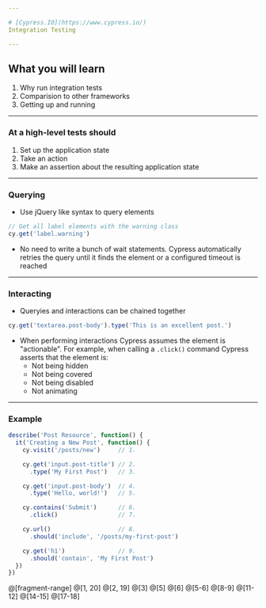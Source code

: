 ```yaml
---

# [Cypress.IO](https://www.cypress.io/)
Integration Testing

---
```

## What you will learn

1. Why run integration tests
2. Comparision to other frameworks
3. Getting up and running

---
### At a high-level tests should

1. Set up the application state
2. Take an action
3. Make an assertion about the resulting application state

---

### Querying

* Use jQuery like syntax to query elements 
```javascript
// Get all label elements with the warning class
cy.get('label.warning')
```
* No need to write a bunch of wait statements. Cypress automatically retries the query until it finds the element or a configured timeout is reached

---

### Interacting

* Queryies and interactions can be chained together
```javascript
cy.get('textarea.post-body').type('This is an excellent post.')
```
* When performing interactions Cypress assumes the element is "actionable". For example, when calling a `.click()` command Cypress asserts that the element is:
    * Not being hidden
    * Not being covered
    * Not being disabled
    * Not animating
    
---

### Example

```javascript
describe('Post Resource', function() {
  it('Creating a New Post', function() {
    cy.visit('/posts/new')     // 1.

    cy.get('input.post-title') // 2.
      .type('My First Post')   // 3.

    cy.get('input.post-body')  // 4.
      .type('Hello, world!')   // 5.

    cy.contains('Submit')      // 6.
      .click()                 // 7.

    cy.url()                   // 8.
      .should('include', '/posts/my-first-post')

    cy.get('h1')               // 9.
      .should('contain', 'My First Post')
  })
})
```
@[fragment-range]
@[1, 20]
@[2, 19]
@[3]
@[5]
@[6]
@[5-6]
@[8-9]
@[11-12]
@[14-15]
@[17-18]







